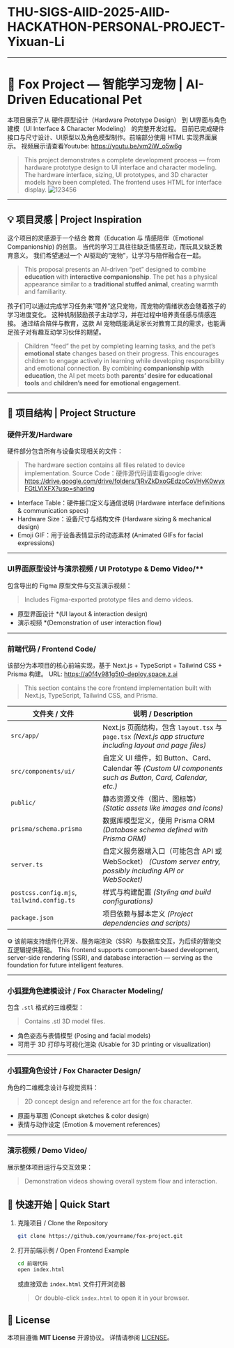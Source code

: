 # THU-SIGS-AIID-2025-AIID-HACKATHON-PERSONAL-PROJECT-Yixuan-Li
---

# 🦊 Fox Project — 智能学习宠物 | AI-Driven Educational Pet

本项目展示了从 硬件原型设计（Hardware Prototype Design） 到 UI界面与角色建模（UI Interface & Character Modeling） 的完整开发过程。
目前已完成硬件接口与尺寸设计、UI原型以及角色模型制作。前端部分使用 HTML 实现界面展示。
视频展示请查看Youtube: https://youtu.be/vm2iW_o5w6g 
> This project demonstrates a complete development process — from hardware prototype design to UI interface and character modeling.
> The hardware interface, sizing, UI prototypes, and 3D character models have been completed. The frontend uses HTML for interface display.
![123456](https://github.com/user-attachments/assets/e25811e4-88b0-4df7-8ec7-7f839dd1b8bd)

---

## 💡 项目灵感 | Project Inspiration

这个项目的灵感源于一个结合 教育（Education 与 情感陪伴（Emotional Companionship) 的创意。
当代的学习工具往往缺乏情感互动，而玩具又缺乏教育意义。
我们希望通过一个 AI驱动的“宠物”，让学习与陪伴融合在一起。
> This proposal presents an AI-driven “pet” designed to combine **education** with **interactive companionship**.
> The pet has a physical appearance similar to a **traditional stuffed animal**, creating warmth and familiarity.

孩子们可以通过完成学习任务来“喂养”这只宠物，而宠物的情绪状态会随着孩子的学习进度变化。
这种机制鼓励孩子主动学习，并在过程中培养责任感与情感连接。
通过结合陪伴与教育，这款 AI 宠物既能满足家长对教育工具的需求，也能满足孩子对有趣互动学习伙伴的期望。
> Children “feed” the pet by completing learning tasks, and the pet’s **emotional state** changes based on their progress.
> This encourages children to engage actively in learning while developing responsibility and emotional connection.
> By combining **companionship with education**, the AI pet meets both **parents’ desire for educational tools** and **children’s need for emotional engagement**.

---

## 📂 项目结构 | Project Structure

### 硬件开发/Hardware

硬件部分包含所有与设备实现相关的文件：
> The hardware section contains all files related to device implementation.
> Source Code：硬件源代码请查看google drive: https://drive.google.com/drive/folders/1jRvZkDxoGEdzoCoVHyK0wyxFGtLVlXFX?usp=sharing

* Interface Table：硬件接口定义与通信说明 (Hardware interface definitions & communication specs)
* Hardware Size：设备尺寸与结构文件 (Hardware sizing & mechanical design)
* Emoji GIF：用于设备表情显示的动态素材 (Animated GIFs for facial expressions)

---

### UI界面原型设计与演示视频 / UI Prototype & Demo Video/**

包含导出的 Figma 原型文件与交互演示视频：
> Includes Figma-exported prototype files and demo videos.

* 原型界面设计 *(UI layout & interaction design)
* 演示视频 *(Demonstration of user interaction flow)

---

### 前端代码 / Frontend Code/

该部分为本项目的核心前端实现，基于 Next.js + TypeScript + Tailwind CSS + Prisma 构建。
URL: https://a0f4y981g5t0-deploy.space.z.ai
> This section contains the core frontend implementation built with Next.js, TypeScript, Tailwind CSS, and Prisma.

| 文件夹 / 文件                                   | 说明 / Description                                                                                    |
| ------------------------------------------ | --------------------------------------------------------------------------------------------------- |
| `src/app/`                                 | Next.js 页面结构，包含 `layout.tsx` 与 `page.tsx` *(Next.js app structure including layout and page files)* |
| `src/components/ui/`                       | 自定义 UI 组件，如 Button、Card、Calendar 等 *(Custom UI components such as Button, Card, Calendar, etc.)*    |
| `public/`                                  | 静态资源文件（图片、图标等） *(Static assets like images and icons)*                                              |
| `prisma/schema.prisma`                     | 数据库模型定义，使用 Prisma ORM *(Database schema defined with Prisma ORM)*                                   |
| `server.ts`                                | 自定义服务器端入口（可能包含 API 或 WebSocket） *(Custom server entry, possibly including API or WebSocket)*        |
| `postcss.config.mjs`, `tailwind.config.ts` | 样式与构建配置 *(Styling and build configurations)*                                                        |
| `package.json`                             | 项目依赖与脚本定义 *(Project dependencies and scripts)*                                                      |

⚙️ 该前端支持组件化开发、服务端渲染（SSR）与数据库交互，为后续的智能交互逻辑提供基础。
This frontend supports component-based development, server-side rendering (SSR), and database interaction — serving as the foundation for future intelligent features.

---

### 小狐狸角色建模设计 / Fox Character Modeling/

包含 `.stl` 格式的三维模型：
> Contains .stl 3D model files.

* 角色姿态与表情模型 (Posing and facial models)
* 可用于 3D 打印与可视化渲染 (Usable for 3D printing or visualization)

---

### 小狐狸角色设计 / Fox Character Design/

角色的二维概念设计与视觉资料：
> 2D concept design and reference art for the fox character.

* 原画与草图 (Concept sketches & color design)
* 表情与动作设定 (Emotion & movement references)
---

### 演示视频 / Demo Video/

展示整体项目运行与交互效果：
> Demonstration videos showing overall system flow and interaction.



## 🚀 快速开始 | Quick Start

1. 克隆项目 / Clone the Repository
   ```bash
   git clone https://github.com/yourname/fox-project.git
   ```

2. 打开前端示例 / Open Frontend Example

   ```bash
   cd 前端代码
   open index.html
   ```
   或直接双击 `index.html` 文件打开浏览器

   > Or double-click `index.html` to open it in your browser.



## 📜 License

本项目遵循 **MIT License** 开源协议。
详情请参阅 [LICENSE](./LICENSE)。


